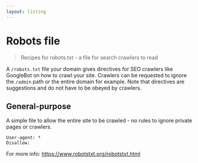 ```yaml
---
layout: listing
---
```

# Robots file
> Recipes for robots.txt - a file for search crawlers to read

A `/robots.txt` file your domain gives directives for SEO crawlers like GoogleBot on how to crawl your site. Crawlers can be requested to ignore the `/admin` path or the entire domain for example. Note that directives are suggestions and do not have to be obeyed by crawlers.


## General-purpose

A simple file to allow the entire site to be crawled - no rules to ignore private pages or crawlers.

```
User-agent: *
Disallow:
```

For more info: https://www.robotstxt.org/robotstxt.html
